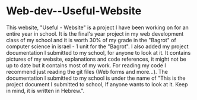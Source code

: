 # Web-dev--Useful-Website
This website, "Useful - Website" is a project I have been working on for an entire year in school. It is the final's year project in my web development class of my school and it is worth 30% of my grade in the "Bagrot" of computer science in israel - 1 unit for the "Bagrot".
I also added my project documentation I submitted to my school, for anyone to look at it. It contains pictures of my website, explanations and code references, it might not be up to date but it contains most of my work. For reading my code I recommend just reading the git files (Web forms and more...). The documentation I submitted to my school is under the name of "This is the project document I submitted to school, If anyone wants to look at it. Keep in mind, it is written in Hebrew.".

